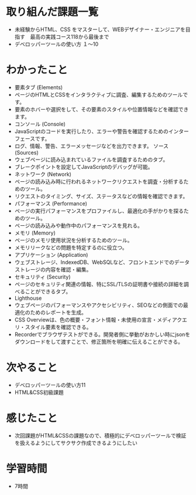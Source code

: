 
# 取り組んだ課題一覧
- 未経験からHTML、CSS をマスターして、WEBデザイナー・エンジニアを目指す　最高の実践コース118から最後まで
- デベロッパーツールの使い方 １〜10

# わかったこと
- 要素タブ (Elements)
- ページのHTMLとCSSをインタラクティブに調査、編集するためのツールです。
- 要素のホバーや選択をして、その要素のスタイルや位置情報などを確認できます。
- コンソール (Console)
- JavaScriptのコードを実行したり、エラーや警告を確認するためのインターフェースです。
- ログ、情報、警告、エラーメッセージなどを出力できます。
ソース (Sources)
- ウェブページに読み込まれているファイルを調査するためのタブ。
- ブレークポイントを設定してJavaScriptのデバッグが可能。
- ネットワーク (Network)
- ページの読み込み時に行われるネットワークリクエストを調査・分析するためのツール。
- リクエストのタイミング、サイズ、ステータスなどの情報を確認できます。
- パフォーマンス (Performance)
- ページの実行パフォーマンスをプロファイルし、最適化の手がかりを探るためのツール。
- ページの読み込みや動作中のパフォーマンスを見れる。
- メモリ (Memory)
- ページのメモリ使用状況を分析するためのツール。
- メモリリークなどの問題を特定するのに役立つ。
- アプリケーション (Application)
- ウェブストレージ、IndexedDB、WebSQLなど、フロントエンドでのデータストレージの内容を確認・編集。
- セキュリティ (Security)
- ページのセキュリティ関連の情報、特にSSL/TLSの証明書や接続の詳細を調べることができるタブ。
- Lighthouse
- ウェブページのパフォーマンスやアクセシビリティ、SEOなどの側面での最適化のためのレポートを生成。
- CSS Overviewは、色の概要・フォント情報・未使用の宣言・メディアクエリ・スタイル要素を確認できる。
- Recorderでブラウザテストができる。開発者側に挙動がおかしい時にjsonをダウンロードをして渡すことで、修正箇所を明確に伝えることができる。

# 次やること
- デベロッパーツールの使い方11
- HTML&CSS初級課題

# 感じたこと
- 次回課題がHTML&CSSの課題なので、積極的にデベロッパーツールで検証を扱えるようにしてサクサク作成できるようにしたい

# 学習時間
- 7時間
